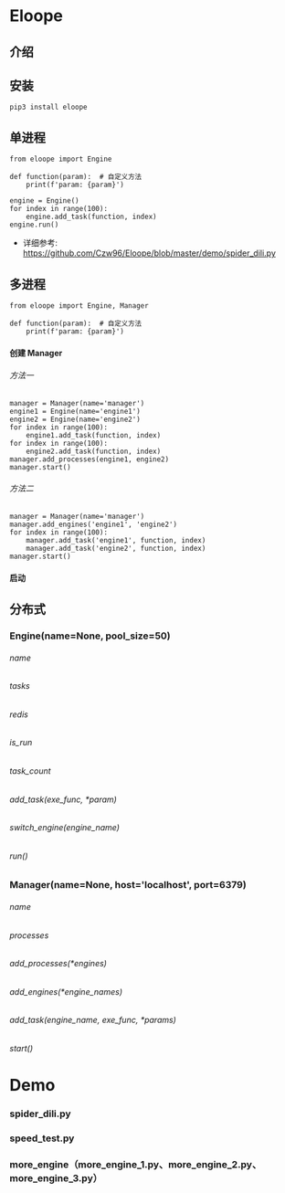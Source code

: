 # Eloope

## 介绍

## 安装
```
pip3 install eloope
```

## 单进程
```
from eloope import Engine

def function(param):  # 自定义方法
    print(f'param: {param}')
    
engine = Engine()
for index in range(100):
    engine.add_task(function, index)
engine.run()
```
- 详细参考: https://github.com/Czw96/Eloope/blob/master/demo/spider_dili.py

## 多进程
```
from eloope import Engine, Manager

def function(param):  # 自定义方法
    print(f'param: {param}')
```

#### 创建 Manager
###### 方法一
```
manager = Manager(name='manager')
engine1 = Engine(name='engine1')
engine2 = Engine(name='engine2')
for index in range(100):
    engine1.add_task(function, index)
for index in range(100):
    engine2.add_task(function, index)
manager.add_processes(engine1, engine2)
manager.start()
```
###### 方法二
```
manager = Manager(name='manager')
manager.add_engines('engine1', 'engine2')
for index in range(100):
    manager.add_task('engine1', function, index)
    manager.add_task('engine2', function, index)
manager.start()
```
#### 启动


## 分布式

### Engine(name=None, pool_size=50)
###### name
###### tasks
###### redis
###### is_run
###### task_count
###### add_task(exe_func, *param)
###### switch_engine(engine_name)
###### run()

### Manager(name=None, host='localhost', port=6379)
###### name
###### processes
###### add_processes(*engines)
###### add_engines(*engine_names)
###### add_task(engine_name, exe_func, *params)
###### start()

# Demo
### spider_dili.py
### speed_test.py
### more_engine（more_engine_1.py、more_engine_2.py、more_engine_3.py）
